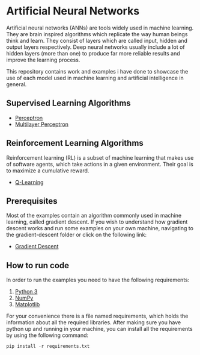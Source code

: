 # Artificial Neural Networks

Artificial neural networks (ANNs) are tools widely used in machine learning. They are brain inspired algorithms which replicate the way human beings think and learn. They consist of layers which are called input, hidden and output layers respectively. Deep neural networks usually include a lot of hidden layers (more than one) to produce far more reliable results and improve the learning process.

This repository contains work and examples i have done to showcase the use of each model used in machine learning and artificial intelligence in general.

## Supervised Learning Algorithms

* [Perceptron](https://github.com/sotostzam/artificial-intelligence/tree/master//machine-learning/perceptron)
* [Multilayer Perceptron](https://github.com/sotostzam/artificial-intelligence/tree/master/machine-learning/multilayer-perceptron)

## Reinforcement Learning Algorithms

Reinforcement learning (RL) is a subset of machine learning that makes use of software agents, which take actions in a given environment. Their goal is to maximize a cumulative reward.

* [Q-Learning](https://github.com/sotostzam/artificial-intelligence/tree/master/machine-learning/q-learning)

## Prerequisites

Most of the examples contain an algorithm commonly used in machine learning, called gradient descent. If you wish to understand how gradient descent works and run some examples on your own machine, navigating to the gradient-descent folder or click on the following link:

* [Gradient Descent](https://github.com/sotostzam/artificial-intelligence/tree/master/gradient-descent)

## How to run code

In order to run the examples you need to have the following requirements:

1) [Python 3](https://www.python.org/downloads/)
2) [NumPy](http://www.numpy.org/)
3) [Matplotlib](http://matplotlib.org/)

For your convenience there is a file named requirements, which holds the information about all the required libraries. After making sure you have python up and running in your machine, you can install all the requirements by using the following command:

```Python
pip install -r requirements.txt
```
